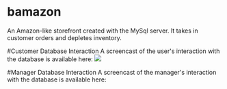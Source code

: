 # bamazon
An Amazon-like storefront created with the MySql server. It takes in customer orders and depletes inventory.



#Customer Database Interaction
A screencast of the user's interaction with the database is available here:
<img src="../bamazonImg/bamazonCustomerCast.gif">


#Manager Database Interaction
A screencast of the manager's interaction with the database is available here:

